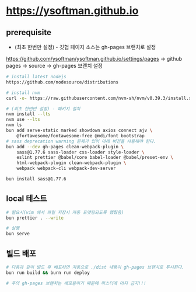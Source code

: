 # <https://ysoftman.github.io>

## prerequisite

- (최초 한번만 설정) - 깃헙 페이지 소스는 gh-pages 브랜치로 설정

https://github.com/ysoftman/ysoftman.github.io/settings/pages
-> github pages -> source -> gh-pages 브랜치 설정

```bash
# install latest nodejs
https://github.com/nodesource/distributions

# install nvm
curl -o- https://raw.githubusercontent.com/nvm-sh/nvm/v0.39.3/install.sh | bash

# (최초 한번만 설정) - 패키지 설치
nvm install --lts
nvm use --lts
nvm ls
bun add serve-static marked showdown axios connect ajv \
    @fortawesome/fontawesome-free @mdi/font bootstrap
# sass deprecation warning 문제가 있어 아래 버전을 사용해야 한다.
bun add --dev gh-pages clean-webpack-plugin \
    sass@1.77.6 sass-loader css-loader style-loader \
    eslint prettier @babel/core babel-loader @babel/preset-env \
    html-webpack-plugin clean-webpack-plugin \
    webpack webpack-cli webpack-dev-server

bun install sass@1.77.6
```

## local 테스트

```bash
# 필요시(vim 에서 파일 저장시 자동 포맷팅되도록 했뒀음)
bun prettier . --write

# 실행
bun serve
```

## 빌드 배포

```bash
# 다음과 같이 빌드 후 배포하면 자동으로 ./dist 내용이 gh-pages 브랜치로 푸시된다.
bun run build && burn run deploy

# 주의 gh-pages 브랜치는 배포용이기 때문에 마스터에 머지 금지!!!
```

